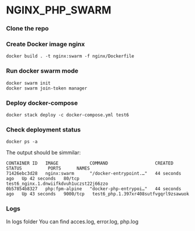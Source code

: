 # NGINX_PHP_SWARM
### Clone the repo
### Create Docker image nginx
```
docker build . -t nginx:swarm -f nginx/Dockerfile
```

### Run docker swarm mode
```
docker swarm init 
docker swarm join-token manager
```

### Deploy docker-compose
```
docker stack deploy -c docker-compose.yml test6
```
### Check deployment status
```
docker ps -a
```
The output should be simmilar:
```
CONTAINER ID   IMAGE            COMMAND                  CREATED          STATUS          PORTS      NAMES
71426ebc3d28   nginx:swarm      "/docker-entrypoint.…"   44 seconds ago   Up 42 seconds   80/tcp     test6_nginx.1.dnwiifkdvuh1uczst22j66zzo
0b57854b8327   php:fpm-alpine   "docker-php-entrypoi…"   44 seconds ago   Up 43 seconds   9000/tcp   test6_php.1.397xr408sutfvgqrl9zsawuok
```

### Logs

In logs folder You can find acces.log, error.log, php.log
